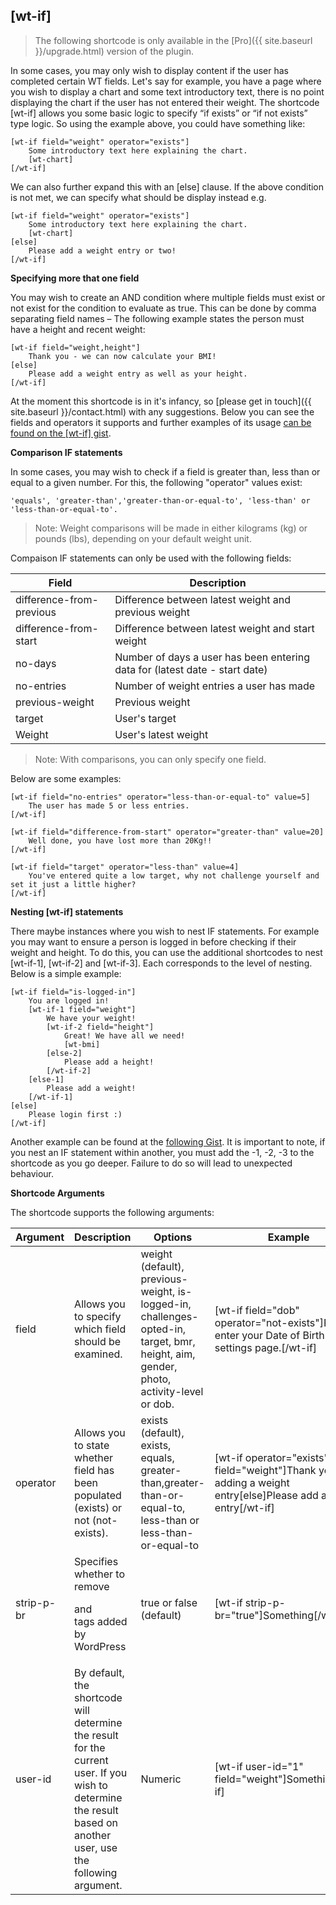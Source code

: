 ## [wt-if]

> The following shortcode is only available in the [Pro]({{ site.baseurl }}/upgrade.html) version of the plugin.

In some cases, you may only wish to display content if the user has completed certain WT fields. Let's say for example, you have a page where you wish to display a chart and some text introductory text, there is no point displaying the chart if the user has not entered their weight. The shortcode [wt-if] allows you some basic logic to specify “if exists” or “if not exists” type logic. So using the example above, you could have something like:

    [wt-if field="weight" operator="exists"]
    	Some introductory text here explaining the chart.
    	[wt-chart]
    [/wt-if]

We can also further expand this with an [else] clause. If the above condition is not met, we can specify what should be display instead e.g.

    [wt-if field="weight" operator="exists"]
    	Some introductory text here explaining the chart.
    	[wt-chart]
    [else]
    	Please add a weight entry or two!
    [/wt-if]

**Specifying more that one field**

You may wish to create an AND condition where multiple fields must exist or not exist for the condition to evaluate as true. This can be done by comma separating field names – The following example states the person must have a height and recent weight:

    [wt-if field="weight,height"]
    	Thank you - we can now calculate your BMI!
    [else]
    	Please add a weight entry as well as your height.
    [/wt-if]

At the moment this shortcode is in it's infancy, so  [please get in touch]({{ site.baseurl }}/contact.html)  with any suggestions. Below you can see the fields and operators it supports and further examples of its usage  [can be found on the [wt-if] gist](https://gist.github.com/alicolville/d33fbdabc628c92e4e40b7f08b343fe7).

**Comparison IF statements**

In some cases, you may wish to check if a field is greater than, less than or equal to a given number. For this, the following "operator" values exist:

```
'equals', 'greater-than','greater-than-or-equal-to', 'less-than' or 'less-than-or-equal-to'.
```

> Note: Weight comparisons will be made in either kilograms (kg) or pounds (lbs), depending on your default weight unit.

Compaison IF statements can only be used with the following fields:

| Field | Description |
|--|--|
|difference-from-previous|Difference between latest weight and previous weight
|difference-from-start|Difference between latest weight and start weight
|no-days|Number of days a user has been entering data for (latest date - start date)
|no-entries|Number of weight entries a user has made
|previous-weight|Previous weight|
|target|User's target|
|Weight|User's latest weight|

> Note: With comparisons, you can only specify one field.

Below are some examples:

```
[wt-if field="no-entries" operator="less-than-or-equal-to" value=5]
	The user has made 5 or less entries.
[/wt-if]

[wt-if field="difference-from-start" operator="greater-than" value=20]
	Well done, you have lost more than 20Kg!!
[/wt-if]

[wt-if field="target" operator="less-than" value=4]
	You've entered quite a low target, why not challenge yourself and set it just a little higher?
[/wt-if]
```

**Nesting [wt-if] statements**

There maybe instances where you wish to nest IF statements. For example you may want to ensure a person is logged in before checking if their weight and height. To do this, you can use the additional shortcodes to nest [wt-if-1], [wt-if-2] and [wt-if-3]. Each corresponds to the level of nesting. Below is a simple example:

    [wt-if field="is-logged-in"]
    	You are logged in!
    	[wt-if-1 field="weight"]
    		We have your weight!
    		[wt-if-2 field="height"]
    			Great! We have all we need!
    			[wt-bmi]		
    		[else-2]
    			Please add a height!
    		[/wt-if-2]
    	[else-1]
    		Please add a weight!
    	[/wt-if-1]
    [else]
    	Please login first :)
    [/wt-if]

Another example can be found at the  [following Gist](https://gist.github.com/alicolville/5cd83f503ec3e135938a93d62423afc4). It is important to note, if you nest an IF statement within another, you must add the -1, -2, -3 to the shortcode as you go deeper. Failure to do so will lead to unexpected behaviour.


**Shortcode Arguments**
 
The shortcode supports the following arguments:
 
| Argument | Description | Options | Example |
|--|--|--|--|
|field|Allows you to specify which field should be examined.|weight (default), previous-weight, is-logged-in, challenges-opted-in, target, bmr, height, aim, gender, photo, activity-level or dob.|[wt-if field="dob" operator="not-exists"]Please enter your Date of Birth on the settings page.[/wt-if]
|operator|Allows you to state whether field has been populated (exists) or not (not-exists).|exists (default), exists,  equals, greater-than,greater-than-or-equal-to, less-than or less-than-or-equal-to|[wt-if operator="exists" field="weight"]Thank you for adding a weight entry[else]Please add a weight entry[/wt-if]
|strip-p-br|Specifies whether to remove <p> and <br> tags added by WordPress|true or false (default)|[wt-if strip-p-br="true"]Something[/wt-if]
|user-id|By default, the shortcode will determine the result for the current user. If you wish to determine the result based on another user, use the following argument.|Numeric| [wt-if user-id="1" field="weight"]Something[/wt-if]

			
